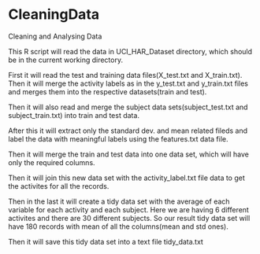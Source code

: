 CleaningData
============

Cleaning and Analysing Data

This R script will read the data in UCI_HAR_Dataset directory, which should be in the current working directory.

First it will read the test and training data files(X_test.txt and X_train.txt). Then it will merge the activity
labels as in the y_test.txt and y_train.txt files and merges them into the respective datasets(train and test).

Then it will also read and merge the subject data sets(subject_test.txt and subject_train.txt) into train and test data.

After this it will extract only the standard dev. and mean related fileds and label the data with meaningful labels using the features.txt data file.

Then it will merge the train and test data into one data set, which will have only the required columns.

Then it will join this new data set with the activity_label.txt file data to get the activites for all the records.


Then in the last it will create a tidy data set with the average of each variable for each activity and each subject. Here we are having 6 different activites and there are 30 different subjects. So our result tidy data set will have 180 records with mean of all the columns(mean and std ones). 

Then it will save this tidy data set into a text file tidy_data.txt
